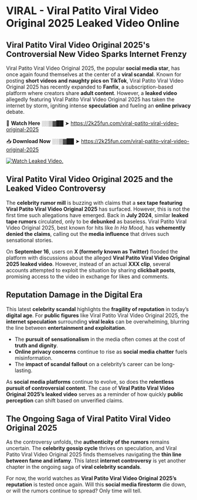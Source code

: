 # VIRAL - Viral Patito Viral Video Original 2025 Leaked Video Online

## **Viral Patito Viral Video Original 2025's Controversial New Video Sparks Internet Frenzy**  

Viral Patito Viral Video Original 2025, the popular **social media star**, has once again found themselves at the center of a **viral scandal**. Known for posting **short videos and naughty pics on TikTok**, Viral Patito Viral Video Original 2025 has recently expanded to **Fanfix**, a subscription-based platform where creators share **adult content**. However, a **leaked video** allegedly featuring Viral Patito Viral Video Original 2025 has taken the internet by storm, igniting intense **speculation** and fueling an **online privacy** debate.  

🔴 **Watch Here** ░░▒▓██ ➤ https://2k25fun.com/viral-patito-viral-video-original-2025  

📥 **Download Now** ░░▒▓██ ➤ https://2k25fun.com/viral-patito-viral-video-original-2025  

[![Watch Leaked Video.](https://miro.medium.com/v2/resize:fit:828/format:webp/1*cilzJN44JGOrTw9NJCrNHA.gif "Watch Leaked Video")](https://2k25fun.com/viral-patito-viral-video-original-2025)

## **Viral Patito Viral Video Original 2025 and the Leaked Video Controversy**  

The **celebrity rumor mill** is buzzing with claims that a **sex tape featuring Viral Patito Viral Video Original 2025** has surfaced. However, this is not the first time such allegations have emerged. Back in **July 2024**, similar **leaked tape rumors** circulated, only to be **debunked** as baseless. Viral Patito Viral Video Original 2025, best known for hits like *In Ha Mood*, has **vehemently denied the claims**, calling out the **media influence** that drives such sensational stories.  

On **September 16**, users on **X (formerly known as Twitter)** flooded the platform with discussions about the alleged **Viral Patito Viral Video Original 2025 leaked video**. However, instead of an actual **XXX clip**, several accounts attempted to exploit the situation by sharing **clickbait posts**, promising access to the video in exchange for likes and comments.  

## **Reputation Damage in the Digital Era**  

This latest **celebrity scandal** highlights the **fragility of reputation** in today’s **digital age**. For **public figures** like Viral Patito Viral Video Original 2025, the **internet speculation** surrounding **viral leaks** can be overwhelming, blurring the line between **entertainment and exploitation**.  

- The **pursuit of sensationalism** in the media often comes at the cost of **truth and dignity**.  
- **Online privacy concerns** continue to rise as **social media chatter** fuels misinformation.  
- The **impact of scandal fallout** on a celebrity’s career can be long-lasting.  

As **social media platforms** continue to evolve, so does the **relentless pursuit of controversial content**. The case of **Viral Patito Viral Video Original 2025’s leaked video** serves as a reminder of how quickly **public perception** can shift based on unverified claims.  

## **The Ongoing Saga of Viral Patito Viral Video Original 2025**  

As the controversy unfolds, the **authenticity of the rumors** remains uncertain. The **celebrity gossip cycle** thrives on speculation, and Viral Patito Viral Video Original 2025 finds themselves navigating the **thin line between fame and infamy**. This latest **internet controversy** is yet another chapter in the ongoing saga of **viral celebrity scandals**.  

For now, the world watches as **Viral Patito Viral Video Original 2025’s reputation** is tested once again. Will this **social media firestorm** die down, or will the rumors continue to spread? Only time will tell.